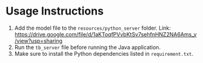 # Usage Instructions

1. Add the model file to the `resources/python_server` folder.
Link: https://drive.google.com/file/d/1aKToqfPVvbKtSv7sehfnHNZ2NA6Ams_v/view?usp=sharing
2. Run the `tb_server` file before running the Java application.
3. Make sure to install the Python dependencies listed in `requirement.txt`.
